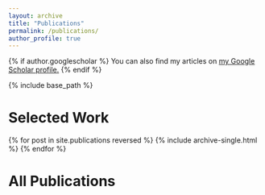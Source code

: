 ```yaml
---
layout: archive
title: "Publications"
permalink: /publications/
author_profile: true
---
```


{% if author.googlescholar %}
  You can also find my articles on <u><a href="{{author.googlescholar}}">my Google Scholar profile</a>.</u>
{% endif %}

{% include base_path %}

Selected Work
===

{% for post in site.publications reversed %}
  {% include archive-single.html %}
{% endfor %}

All Publications
===
<script src="https://bibbase.org/show?bib=https://dblp.org/pid/293/2005-1.bib&noBootstrap=1&jsonp=1"></script> 